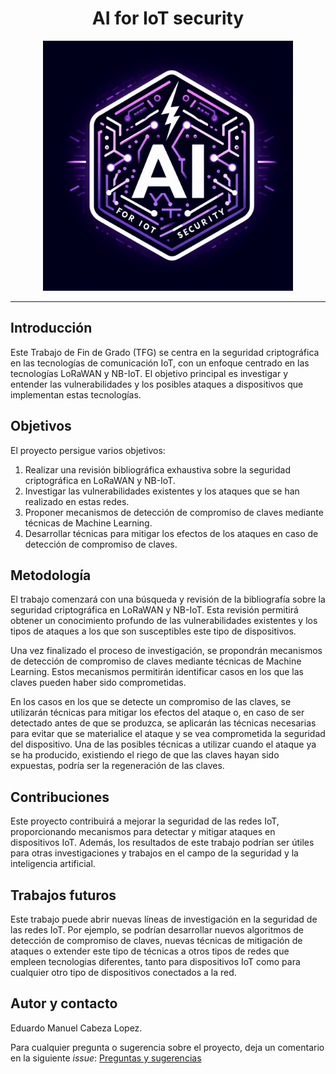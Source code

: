 <h1 align="center">AI for IoT security</h1>

<p style="color:red" align="center">
  <img src="./imgs/AI-for-IoT-security.jpg" alt="Texto alternativo" width="400"/>
</p>

***

## Introducción

Este Trabajo de Fin de Grado (TFG) se centra en la seguridad criptográfica en las tecnologías de comunicación IoT, con un enfoque centrado en las tecnologías LoRaWAN y NB-IoT. 
El objetivo principal es investigar y entender las vulnerabilidades y los posibles ataques a dispositivos que implementan estas tecnologías.

## Objetivos

El proyecto persigue varios objetivos:

1. Realizar una revisión bibliográfica exhaustiva sobre la seguridad criptográfica en LoRaWAN y NB-IoT.
2. Investigar las vulnerabilidades existentes y los ataques que se han realizado en estas redes.
3. Proponer mecanismos de detección de compromiso de claves mediante técnicas de Machine Learning.
4. Desarrollar técnicas para mitigar los efectos de los ataques en caso de detección de compromiso de claves.

## Metodología

El trabajo comenzará con una búsqueda y revisión de la bibliografía sobre la seguridad criptográfica en LoRaWAN y NB-IoT. 
Esta revisión permitirá obtener un conocimiento profundo de las vulnerabilidades existentes y los tipos de ataques a los que son susceptibles este tipo de dispositivos.

Una vez finalizado el proceso de investigación, se propondrán mecanismos de detección de compromiso de claves mediante técnicas de Machine Learning. 
Estos mecanismos permitirán identificar casos en los que las claves pueden haber sido comprometidas.

En los casos en los que se detecte un compromiso de las claves, se utilizarán técnicas para mitigar los efectos del ataque o, 
en caso de ser detectado antes de que se produzca, se aplicarán las técnicas necesarias para evitar que se materialice el ataque y se vea comprometida la seguridad del dispositivo. 
Una de las posibles técnicas a utilizar cuando el ataque ya se ha producido, existiendo el riego de que las claves hayan sido expuestas, 
podría ser la regeneración de las claves.

## Contribuciones

Este proyecto contribuirá a mejorar la seguridad de las redes IoT, proporcionando mecanismos para detectar y mitigar ataques en dispositivos IoT. 
Además, los resultados de este trabajo podrían ser útiles para otras investigaciones y trabajos en el campo de la seguridad y la inteligencia artificial.

## Trabajos futuros

Este trabajo puede abrir nuevas líneas de investigación en la seguridad de las redes IoT. Por ejemplo, se podrían desarrollar nuevos algoritmos 
de detección de compromiso de claves, nuevas técnicas de mitigación de ataques o extender este tipo de técnicas a otros tipos de redes que empleen 
tecnologias diferentes, tanto para dispositivos IoT como para cualquier otro tipo de dispositivos conectados a la red. 

## Autor y contacto

Eduardo Manuel Cabeza Lopez.

Para cualquier pregunta o sugerencia sobre el proyecto, deja un comentario en la siguiente *issue*: [Preguntas y sugerencias]([#5](https://github.com/eddddddp/AI-for-IoT-security/issues/5)https://github.com/eddddddp/AI-for-IoT-security/issues/5)
